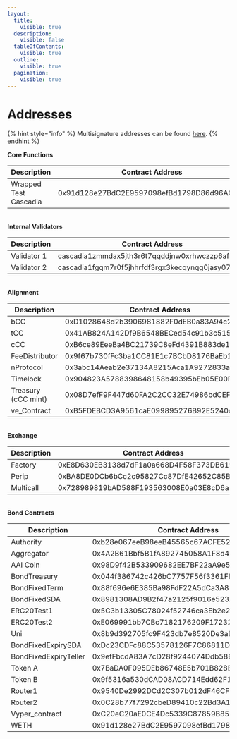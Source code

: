 ```yaml
---
layout:
  title:
    visible: true
  description:
    visible: false
  tableOfContents:
    visible: true
  outline:
    visible: true
  pagination:
    visible: true
---
```


# Addresses

{% hint style="info" %}
Multisignature addresses can be found [here](../security/multisignature.md).
{% endhint %}



**Core Functions**

<table data-header-hidden><thead><tr><th width="252">Description</th><th>Contract Address</th></tr></thead><tbody><tr><td>Wrapped Test Cascadia</td><td>0x91d128e27BdC2E9597098efBd1798D86d96A04c2</td></tr></tbody></table>

\
**Internal Validators**

<table data-header-hidden><thead><tr><th width="255">Description</th><th>Contract Address</th></tr></thead><tbody><tr><td>Validator 1</td><td>cascadia1zmmdax5jth3r6t7qqddjnw0xrhwczzp6afn4c9</td></tr><tr><td>Validator 2</td><td>cascadia1fgqm7r0f5jhhrfdf3rgx3kecqynqg0jasy07jm</td></tr></tbody></table>

\
**Alignment**

<table data-header-hidden><thead><tr><th width="296">Description</th><th>Contract Address</th></tr></thead><tbody><tr><td>bCC</td><td>0xD1028648d2b3906981882F0dEB0a83A94c27d4D4</td></tr><tr><td>tCC</td><td>0x41AB824A142Df9B6548BECed54c91b3c515e61d4</td></tr><tr><td>cCC</td><td>0xB6ce89EeeBa4BC21739C8eFd4391B883de144fe8</td></tr><tr><td>FeeDistributor</td><td>0x9f67b730fFc3ba1CC81E1c7BCbD8176BaEb1d68f</td></tr><tr><td>nProtocol</td><td>0x3abc14Aeab2e37134A8215Aca1A9272833a3047b</td></tr><tr><td>Timelock</td><td>0x904823A5788398648158b49395bEb05E00FF05c8</td></tr><tr><td>Treasury (cCC mint)</td><td>0x08D7efF9F447d60FA2C2CC32E74986bdCEF783D6</td></tr><tr><td>ve_Contract</td><td>0xB5FDEBCD3A9561caE099895276B92E5240dD43f6</td></tr></tbody></table>

\
**Exchange**

<table data-header-hidden><thead><tr><th width="285">Description</th><th>Contract Address</th></tr></thead><tbody><tr><td>Factory</td><td>0xE8D630EB3138d7dF1a0a668D4F58F373DB6197C3</td></tr><tr><td>Perip</td><td>0xBA8DE0DCb6bCc2c95827Cc87DfE42652C85B3004</td></tr><tr><td>Multicall</td><td>0x728989819bAD588F193563008E0a03E8cD6a3e4a</td></tr></tbody></table>

\
**Bond Contracts**

<table data-header-hidden><thead><tr><th width="287">Description</th><th>Contract Address</th></tr></thead><tbody><tr><td>Authority</td><td>0xb28e067eeB98eeB45565c67ACFE52014cc7427e6</td></tr><tr><td>Aggregator</td><td>0x4A2B61Bbf5B1fA892745058A1F8d454f49f81B23</td></tr><tr><td>AAI Coin</td><td>0x98D9f42B533909682EE7BF22aA9e503014087935</td></tr><tr><td>BondTreasury</td><td>0x044f386742c426bC7757F56f3361FE47F7153fF6</td></tr><tr><td>BondFixedTerm</td><td>0x88f696e6E385Ba98FdF22A5dCa3A81122127c6F0</td></tr><tr><td>BondFixedSDA</td><td>0x8981308AD9B2f47a2125f9016e523Ab1934186EE</td></tr><tr><td>ERC20Test1</td><td>0x5C3b13305C78024f52746ca3Eb2e2cbA50D41d18</td></tr><tr><td>ERC20Test2</td><td>0xE069991bb7CBc7182176209F17232809C187aC7A</td></tr><tr><td>Uni</td><td>0x8b9d392705fc9F423db7e8520De3aD43f7a70d34</td></tr><tr><td>BondFixedExpirySDA</td><td>0xDc23CDFc88C53578126F7C86811D93E1D33E7fB2</td></tr><tr><td>BondFixedExpiryTeller</td><td>0x9efFbcdA83A7cD28f9244074Ddb5861ce6A7Ef57</td></tr><tr><td>Token A</td><td>0x7BaDA0F095DEb86748E5b701B828E2173a979314</td></tr><tr><td>Token B</td><td>0x9f5316a530dCAD08ACD714Edd62F17e5B7fbd694</td></tr><tr><td>Router1</td><td>0x9540De2992DCd2C307b012dF46CFC7Ec114B2898</td></tr><tr><td>Router2</td><td>0x0C28b77f7292cbeD89410c22Bd3A1956b46327e0</td></tr><tr><td>Vyper_contract</td><td>0xC20eC20aE0CE4Dc5339C87859B85370126a97e79</td></tr><tr><td>WETH</td><td>0x91d128e27BdC2E9597098efBd1798D86d96A04c2</td></tr></tbody></table>
